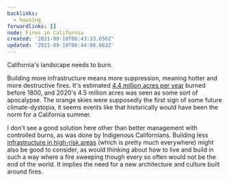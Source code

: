 ```yaml
---
backlinks:
  - housing
forwardlinks: []
node: Fires in California
created: '2021-09-19T06:43:33.656Z'
updated: '2021-09-19T06:44:08.663Z'
---
```

California's landscape needs to burn. 

Building more infrastructure means more suppression, meaning hotter and more destructive fires. It's estimated [4.4 million acres per year](https://www.sciencedirect.com/science/article/pii/S0378112707004379) burned before 1800, and 2020's 4.5 million acres was seen as some sort of apocalypse. The orange skies were supposedly the first sign of some future climate-dystopia, it seems events like that historically would have been the norm for a California summer. 

I don't see a good solution here other than better management with controlled burns, as was done by Indigenous Californians. Building less [infrastructure in high-risk areas](https://en.wikipedia.org/wiki/Wildland%E2%80%93urban_interface) (which is pretty much everywhere) might also be good to consider, as would thinking about how to live and build in such a way where a fire sweeping though every so often would not be the end of the world. It implies the need for a  new architecture and culture built around fires. 
